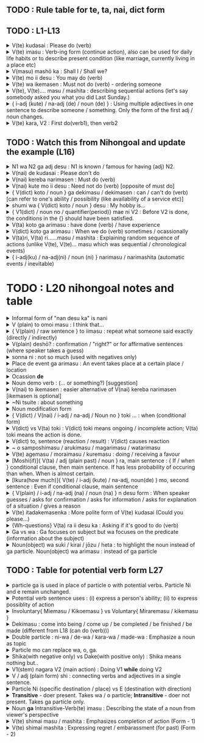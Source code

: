 ## TODO : Rule table for te, ta, nai, dict form
## TODO : L1-L13
<details>
	<summary>
		V(te) kudasai : Please do (verb)
	</summary>
	<ul>
   <li>koko ni namae o kaite kudasai : Please write your name here</li>    
  </ul>
</details>

<details>
	<summary>
		V(te) imasu : Verb-ing form (continue action), also can be used for daily life habits or to describe present condition (like marriage, currently living in a place etc)
	</summary>
	<ul>
   <li>Ima Nihongo o oshiete imasu : Now, I am teaching Japanese.</li>    
  </ul>
  <ul>
   <li>Mainichi yoga o shite imasu : I am doing yoga everyday.</li>    
  </ul>
  <ul>
   <li>Mira san wa kekkonshite imasu : Mira san is married</li>    
  </ul>
</details>


<details>
	<summary>
		V(masu) mashō ka : Shall I / Shall we?
	</summary>
	<ul>
   <li>Ashita kimashōka : Shall I come tomorrow?</li>    
  </ul>
</details>


<details>
	<summary>
		V(te) mo ii desu : You may do (verb)
	</summary>
	<ul>
   <li>koko de shashin o totte mo ii desu : You may take photographs here.</li>    
  </ul>
</details>

<details>
	<summary>
		V(te) wa ikemasen : Must not do (verb) - ordering someone
	</summary>
	<ul>
   <li> koko de tabaco o sutte wa ikemasen : you must not smoke here! </li>
  </ul>
</details>

<details>
	<summary>
		V(te), V(te).... masu / mashita : describing sequential actions (let's say somebody asked you what you did Last Sunday.)
	</summary>
	<ul>
   <li> kinō Mira san ni atte, resutoran de hirugohan o tabete, sorekara eiga o mimashita</li>
  </ul>
</details>

<details>
	<summary>
		{ i-adj (kute) / na-adj (de) / noun (de) } : Using multiple adjectives in one sentence to describe someone / something. Only the form of the first adj / noun changes. 
	</summary>
	<ul>
   <li> Naoko san yasashikute, shinsetsu na hito desu </li>
   <li> Naoko san shinsetsude, yasashii hito desu </li>
   <li> Naoko san wa Nihonjinde, Yamada san wa indojin desu</li>
  </ul>
</details>

<details>
	<summary>
		V(te) kara, V2 : First do(verb1), then verb2
	</summary>
	<ul>
   <li> Kusuri o nonde kara nemasu : Take medicine and then sleep.</li>
  </ul>
</details>

## TODO : Watch this from Nihongoal and update the example (L16)
<details>
	<summary>
		N1 wa N2 ga adj desu : N1 is known / famous for having (adj) N2.
	</summary>
	<ul>
   <li> Osaka wa tabemono ga oishi desu : Osaka is famous for delicious foods.</li>
  </ul>
</details>

<details>
	<summary>
		V(nai) de kudasai : Please don't do
	</summary>
	<ul>
   <li> Ashita byoin e ikanai de kudasai : Please don't go to hospital tomorrow </li>
  </ul>
</details>

<details>
	<summary>
		V(nai) kereba narimasen : Must do (verb) 
	</summary>
	<ul>
   <li> Enpitsu de kakana kereba narimasen : You must write by pencil! </li>
  </ul>
</details>

<details>
	<summary>
		V(nai) kute mo ii desu : Need not do (verb) [opposite of must do]
	</summary>
	<ul>
   <li> Ashita kona kute mo ii desu : You need not come tomorrow. </li>
  </ul>
</details>

<details>
	<summary>
		{ V(dict) koto / noun } ga dekimasu / dekimasen : can / can't do (verb) [can refer to one's ability / possibility (like availability of a service etc)]
	</summary>
	<ul>
   <li> Mira san wa dansu ga dekimasu : Mr. Miller can dance</li>
   <li> Watashi wa oyogu koto ga dekimasen : I can't swim</li>
   <li> koko de kādo de harai koto ga dekimasen : you can't pay by card here (since the service is not supported)</li>
  </ul>
</details>

<details>
	<summary>
		shumi wa { V(dict) koto / noun } desu : My hobby is...
	</summary>
	<ul>
   <li> watashi no shumi wa dansu desu : My hobby is dancing </li>
   <li> shumi wa manga o yomu koto desu : My hobby is reading manga </li>	
  </ul>
</details>

<details>
	<summary>
		{ V1(dict) / noun no / quantifier(period)} mae ni V2 : Before V2 is done, the conditions in the {} should have been satisfied.
	</summary>
	<ul>
   <li> Maiban neru mae ni kusuri o nomimasu : Before sleeping, take medicine.</li>
   <li> 2nen mae ni Nihon e kimashita : I came to Japan before 2 years</li>
   <li> ryoko no mae kaimono shimasita : Before trip, I did shopping.</li>
		
  </ul>
</details>


<details>
	<summary>
		V(ta) koto ga arimasu : have done (verb) / have experience 
	</summary>
	<ul>
   <li> Uma ni notta kota ga arimasu : I have ridden a horse </li>
  </ul>
</details>


<details>
	<summary>
		V(dict) koto ga arimasu : When we do (verb) sometimes / ocassionally
	</summary>
	<ul>
   <li> tokidoki tenisu o suru kota ga arimasu : I play tennis sometimes </li>
  </ul>
</details>


<details>
	<summary>
		V(ta)ri, V(ta) ri......masu / mashita : Explaining random sequence of actions (unlike V(te), V(te)... masu which was sequential / chronological events)
	</summary>
	<ul>
   <li> Senshyu no dōyobi wa tomodachi ni atta<b>ri</b>, eiga o mita<b>ri</b> shimashita : Last week's Saturday is the topic, hence wa. I met a friend and watched a movie. All verbs are in tari form</li>
  </ul>
</details>


<details>
	<summary>
		{ i-adj(ku) / na-adj(ni) / noun (ni) } narimasu / narimashita (automatic events / inevitable)
	</summary>
	<ul>
   <li> Samuku narimasu : It will become cold </li>
   <li> genkini narimasu : I will become healthy </li>
   <li> raishu 25 sai ni narimasu : Next week, I will be 25 years old (automatically) </li>
  </ul>
</details>

# TODO : L20 nihongoal notes and table 
<details>
	<summary>
		Informal form of "nan desu ka" is nani
	</summary>
	<ul>
   <li> kore wa nan desu ka? : kore wa nani? </li>
  </ul>
</details>

<details>
	<summary>
		V (plain) to omoi masu : I think that...	
	</summary>
	<ul>
   <li> kore de tariru to omoimasu : I think this will suffice </li>
   <li> Nihonjin wa biza ga iranai to omoimasu : I think Japanese don't need visa </li>
  </ul>
</details>

<details>
	<summary>
		{ V(plain) / raw sentence } to iimasu : repeat what someone said exactly (directly / indirectly)
	</summary>
	<ul>
   <li> Nihonjin wa shokuji no mae ni "Itadakimasu" to iimasu : Japanese say "Itadakimasu" before meal</li>
   <li> Mira san wa "mata atode denwashimasu" to iimashita : direct speech </li>
   <li> Mira san wa mata atode denwasuru to iimashita : indirect speech </li>
  </ul>
</details>

<details>
	<summary>
		V(plain) deshō? : confirmation / "right?" or for affirmative sentences (where speaker takes a guess)
	</summary>
	<ul>
   <li> Asatte yuki ga furu deshō : It will snow day after tomorrow, right? </li>
   <li> Kyo wa ame ga furu deshō : It will <b>probably</b> rain today. </li>	
  </ul>
</details>

<details>
	<summary>
		sonna ni : not so much (used with negatives only)
	</summary>
	<ul>
   <li> shigoto wa sonnani taihen ja arimasen : The job is not so awful </li>
  </ul>
</details>


<details>
	<summary>
		Place de event ga arimasu : An event takes place at a certain place / location
	</summary>
	<ul>
   <li> Eminem wa Manila de konsāto ga arimashita : Eminem had a concert at Manila </li>
  </ul>
</details>

<details>
	<summary>
		Ocassion <b>de</b> 
	</summary>
	<ul>
   <li> Kaigi de iken o iimashita : I said my opinion at the meeting (occassion) </li>
   <li> Party de Miller san ni aimashita : Did you meet him at the party?(occassion) </li>
  </ul>
</details>


<details>
	<summary>
		Noun demo verb : (... or something?) [suggestion]
	</summary>
	<ul>
   <li> kōhi demo nomimasenka : Shall we have coffee or something? </li>
  </ul>
</details>


<details>
	<summary>
		V(nai) to ikemasen : easier alternative of V(nai) kereba narimasen [ikemasen is optional]
	</summary>
	<ul>
   <li> mō ikanaito : I have to go already. </li>
  </ul>
</details>

<details>
	<summary>
		~Ni tsuite : about something
	</summary>
	<ul>
   <li> Nihon ni tsuite dou omoimasuka? : What do you think about Japan? </li>
  </ul>
</details>

<details>
	<summary>
		Noun modification form
	</summary>
	<ul>
   <li> Ashita hiroshima e iku hito : The person who's going to Hirosima tomorrow </li>
   <li> kinō watashi <b>ga</b> mita eiga wa omoshirokatta desu : The movie watched by me yesterday was interesting </li>		
  </ul>
</details>

<details>
	<summary>
		{ V(dict) / V(nai) / i-adj / na-adj / Noun no } toki ... : when (conditional form)
	</summary>
	<ul>
   <li> yasuii toki kono uchi o kaitai desu : When it becomes cheap, I want to buy this house. </li>
   <li> himana toki asobi ni kite kudasai : When you're free, please come to play. </li>
   <li> yasumi no toki ryōko e ikimasu : When it's a holiday, I will go to trip. </li>
   <li> ame ga furanai toki sentakushimasu : When it's not raining, I will wash clothes. </li>
  </ul>
</details>


<details>
	<summary>
		V(dict) vs V(ta) toki : V(dict) toki means ongoing / incomplete action; V(ta) toki means the action is done.
	</summary>
	<ul>
   <li> daigaku e kuru toki eki de Yamada san ni aimashita : While <b>going</b> to the university, I met with Yamada at the station. </li>
   <li> daigaku e kita toki toshokan de Yamada san ni aimashita : <b>After</b> coming to the college, I met with Yamada at the library. </li>
  </ul>
</details>


<details>
	<summary>
		V(dict) to, sentence (reaction / result) : V(dict) causes reaction
	</summary>
	<ul>
   <li> koko o osu to, otsuri ga demasu : On pressing this, change will come out. </li>
   <li> hidari ni magaru to, ginkō ga arimasu : On turning left, there's a bank. </li>
  </ul>
</details>


<details>
	<summary>
		~ o samposhimasu / arukimasu / magarimasu / watarimasu
	</summary>
	<ul>
   <li> Koen o samposhimasu </li>
   <li> Hashi o watarimasu </li>
</ul>
</details>

<details>
	<summary>
		V(te) agemasu / moraimasu / kuremasu : doing / receiving a favour
	</summary>
	<ul>
   <li> Sensei wa watashi <b>ni</b> lesson o oshiete kuremashita </li>
   <li> Amir wa Yoshida san ni kuruma o kashite agemasu : Amir (giver of favour) will lend his car to Mr. Yoshida (reciever of favour) </li>
   <li> Watashi wa Samita san ni bus noriba made annaishite moraimashita : Samita (giver) guided me (receiver) till bus station.</li>
  </ul>
</details>

<details>
	<summary>
		[Moshi(if)]{ V(ta) / adj (plain past) / noun } ra, main sentence : { If / when } conditional clause, then main sentence. If has less probability of occuring than when. When is almost certain.
	</summary>
	<ul>
   <li>  1 oku en ga atta ra, shigoto o yamemasu : If I have 1 million yen, I will quit my job</li>
   <li> himadatta ra, asobimashō : If you are free, let's hang out </li>
   <li> genki ni natta ra, ippai nomimashō : <b> When</b> you get better, let's have a drink </li>
   <li> <b>Moshi</b> 1oku en ga atta ra, shigoto o yamemasu : <b>If in case</b> I have 1 million yen, I will quit my job. (less certain / the speaker is not confident)</li>		
  </ul>
</details>

<details>
	<summary>
		[Ikura(how much)]{ V(te) / i-adj (kute) / na-adj, noun(de) } mo, second sentence : Even if conditional clause, main sentence
	</summary>
	<ul>
   <li> Benkyōshite mo, wakarimasen : <b>Even if</b> I study, I won't understand </li>
   <li> Yasukute mo, ringo ga suki janai : Even if they are cheap, I don't like apples </li>
   <li> benride mo, sumaho o kaimasen : Even if they are convenient, I won't buy smartphones</li>
   <li> <b>Ikura</b> takakute mo, anata ni katte agemasu : No matter how expensive, I will buy it for you (Ikura suggests degree of conditional clause - no matter how much)</li>
		
  </ul>
</details>

<details>
	<summary>
		{ V(plain) / i-adj / na-adj (na) / noun (na) } n desu form : When speaker guesses / asks for confirmation / asks for information / asks for explanation of a situation / gives a reason
	</summary>
	<ul>
   <li> Suteki na shatsu desu ne. Doko de <b>kattan desu</b> ka : What a nice shirt. Where did you buy it? (Asking for info) </li>
   <li> Dōshite <b>okuretan</b> desu ka : Why were you late? (Asking for explanation) </li>
   <li> Densha ga okuretan desu : (Because) the train was late (Giving reason) </li>
   <li> Okane ga naindesu ga, ashita haratte mo ii desu ka : I have no money, is it okay to pay tomorrow? </li>
  </ul>
</details>


<details>
	<summary>
		V(te) itadakemasenka : More polite form of V(te) kudasai (Could you please...)
	</summary>
	<ul>
   <li> yarikatta ga wakaranain desu ga oshiete itadakemasen ka : I don't know how to do it, could you please teach me? </li>
  </ul>
</details>

<details>
	<summary>
		{Wh-questions} V(ta) ra ii desu ka : Asking if it's good to do (verb)
	</summary>
	<ul>
   <li> Onaka ga suita, doko de tabetara ii desu ka : I am hungry, where will be a good place to eat? </li>
   <li> Omiyage o kaitain desu ga, nani o kattara ii desu ka : I want to buy souvenirs, what should I buy? </li>
  </ul>
</details>

<details>
	<summary>
		Ga vs wa : Ga focuses on subject but wa focuses on the predicate (information about the subject)
	</summary>
	<ul>
   <li> Kudamono ga suki janai : I don't like <b>fruits</b> </li>
   <li> Kudamono wa suki janai : I <b>don't like</b> fruits </li>
  </ul>
</details>

<details>
	<summary>
		Noun(object) wa suki / kirai / jōzu / heta : to highlight the noun instead of ga particle.
		Noun(object) wa arimasu : instead of ga particle
	</summary>
	<ul>
   <li> kudamono wa suki janai to omoimasu : I think she <b>doesn't like</b> fruits. </li>
   <li> Shiken wa arimasu : I <b>have</b> exam</li>
  </ul>
</details>

## TODO : Table for potential verb form L27

<details>
	<summary>
		particle ga is used in place of particle o with potential verbs. Particle Ni and e remain unchanged.
	</summary>
	<ul>
   <li> Watashi wa eigo o hanashimasu : I speak English (Normal form) </li>
   <li> Watashi wa eigo ga <b>hanasemasu</b> : I <b>can</b> speak English (Potential verb form) </li>

   <li> Hitoride kūkō e ikemasuka : Can you go to the airport alone. (e particle not changed to ga) </li>
   <li> Ashita 6ji ni okirare masuka : Can you wake up at 6 tomorrow morning. (ni particle not changed to ga) </li>
  </ul>
</details>

<details>
	<summary>
		Potential verb sentence uses : (i) express a person's ability; (ii) to express possiblity of action 
	</summary>
	<ul>
   <li> Mira san wa Nihongo ga yomemasu : Miller can read Japanese <b>(i)</b> </li>
   <li> Chumon ga mada kaerare masuka : Can I still change my order? <b>(ii)</b> </li>
  </ul>
</details>

<details>
	<summary>
		Involuntary{ Miemasu / Kikoemasu } vs Voluntary{ Miraremasu / kikemasu } 
	</summary>
	<ul>
   <li> Ashita kara sono eiga ga miraremasu : <b>You can watch</b> that movie starting tomorrow. (Voluntary) </li>
   <li> Kono machi kara Fujisan ga miemasu :  Mt. Fuji <b>can be seen</b> from this town. (Involuntary / can't be controlled by the person) </li>
   <li> Audio guide de setsumei ga kikemasu :  You can listen to the explanation using the audio guide. (Voluntary) </li>
   <li> Ano heya kara fushigi na oto ga kikoemasu :  Strange sound <b>can be heard</b> from that room (Involuntary / can't be controlled by the person) </li>
  </ul>
</details>

<details>
	<summary>
		Dekimasu : come into being / come up / be completed / be finished / be made (different from L18 (can do (verb)))
	</summary>
	<ul>
   <li> Gakkō no chikaku ni atarashii mall ga dekimashita : A new mall has been completed near my school </li>
   <li> ban gohan ga dekimashita : Dinner is ready </li>
  </ul>
</details>

<details>
	<summary>
		Double particle : ni-wa / de-wa / kara-wa / made-wa : Emphasize a noun as topic
	</summary>
	<ul>
   <li> heya ni-wa terebi ga arimasu : <b>In the room</b>, there's a TV (Here, we're emphasizing "inside" the room)</li>
   <li> heya ni terebi ga arimasu : There's a <b>TV</b> in the room (Here, we're emphasizing on the TV)</li>
   <li>Mise de-wa sake ga kaemasu : <b>At the store</b>, you can buy Japanese wine. </li>
  </ul>
</details>


<details>
	<summary>
		Particle mo can replace wa, o, ga.
	</summary>
	<ul>
   <li> Salad o tabemashita. Cake mo tabemashita (Here, o is replaced with mo in the second sentence) </li>
  </ul>
</details>

<details>
	<summary>
		Shika(with negative only) vs Dake(with positive only) : Shika means nothing but..
	</summary>
	For ga and o, we replace them with shika but with ni, made and wa, we append shika.
	<ul>
   <li> Copy wa hitotsu <b>shika arimasen</b> : I have nothing but just one copy (Shika - negative)</li>
   <li> Copy was hitotsu dake arimasu : I have only one copy (Dake - positive)</li>
   <li> Kanojo ni-shika katte agenai : I won't buy for anyone but her (Shika) </li>
   <li> Kanojo dake ni katte ageru : I will only buy for her (Dake) </li>
  </ul>
</details>

<details>
	<summary>
		V1(stem) nagara V2 (main action) : Doing V1 <b>while</b> doing V2
	</summary>
	<ul>
   <li> kōhī o nomi nagara terebi o mimasu : I drink coffee while watching TV </li>
  </ul>
</details>

<details>
	<summary>
		V / adj (plain form) shi : connecting verbs and adjectives in a single sentence. 
	</summary>
	<ul>
   <li> Satō san wa yasashii shi, kireida shi, ninki ga arimasu : Ms Sato is kind, beautiful and popular. (Describing something using multiple adjs)</li>
   <li> Ano mise wa uchi kara chikai shi, aruitte korareru shi, soreni nedan mo yasui desu kara kaimasu : That shop is nearer to my house and I can come by walking. Moreover, the prices are cheap. That's why I shop from there. (Stating more than one reason connecting adj and verb)</li>		
  </ul>
	<li> Gomen, haha o tetsudauchi, repoto o yarana kereba narimasen : Sorry, I have to help my mother and have to do my report (Declining someone's invitation politely by giving reasons)</li>
</details>

<details>
	<summary>
		Particle Ni (specific destination / place) vs E (destination with direction)
	</summary>
	<ul>
   <li> Yoku kono kisatten ni kurun desu ka : Do you often come to <b>this coffee shop</b> (No direction but a specific destination) </li>
   <li> Ni and e can be used for ikimasu, kimasu, kaerimasu, shūchōshimasu</li>
  </ul>
</details>



<details>
	<summary>
		<b>Transitive</b> - doer present. Takes wa / o particle; <b>Intransitive</b> - doer not present. Takes ga particle only.
	</summary>
	<ul>
   <li> Watashi wa doa <b>o  akemasu</b> : I open the door (Transitive Verb - I doer) </li>
   <li> Doa <b>ga akimasu</b> : The door opens (Intransitive verb - automatic)</li>
   <li> watashi wa doa o shimemasu : I close the door <li>
   <li> doa ga shimarimasu : The door closes </li>
  </ul>
</details>

<details>
	<summary>
		Noun <b>ga</b> Intransitive-Verb(te) imasu : Describing the state of a noun from viewer's perspective
	</summary>
	<ul>
   <li> doa ga aite imasu : The door is open </li>
   <li> mado ga warete imasu : The window is broken </li>
   <li> denki ga tsuite imasu : the light is on </li>
		
  </ul>
</details>


<details>
	<summary>
		V(te) shimai masu / mashita : Emphasizes completion of action (Form - 1)
	</summary>
	<ul>
   <li> Inoue san ga kureta keki wa zenbu <b>tabete shimai mashita</b> : I <b>ate</b> all the cake that Mr. Inoue gave me. (Emphasizing the <b>completion</b> of the eating action) </li>
   <li> Inoue san ga kureta keki wa zenbu tabemashita : Means the same but focus not on completion of action. (Similar to wa / ga) </li>
   <li> Kaeru jikan made ni repoto o kaite shimaimasu : I will <b> finish writing </b> the report by the time I leave (Completion of action in future) </li>
  </ul>
</details>

<details>
	<summary>
		V(te) shimai mashita : Expressing regret / embarassment (for past) (Form - 2)
	</summary>
	<ul>
   <li> Kippu o nakushite shimaimashita ga, dō shitara ii desu ka : I lost my train ticket. What should I do? </li>
   <li> hito ga ooikatta desu. Sorede supichi o wasure shimei mashita : There were so many people. That's why I forgot my speech.</li>
  </ul>
</details>



